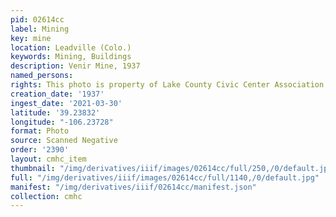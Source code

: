 ```yaml
---
pid: 02614cc
label: Mining
key: mine
location: Leadville (Colo.)
keywords: Mining, Buildings
description: Venir Mine, 1937
named_persons: 
rights: This photo is property of Lake County Civic Center Association.
creation_date: '1937'
ingest_date: '2021-03-30'
latitude: '39.23832'
longitude: "-106.23728"
format: Photo
source: Scanned Negative
order: '2390'
layout: cmhc_item
thumbnail: "/img/derivatives/iiif/images/02614cc/full/250,/0/default.jpg"
full: "/img/derivatives/iiif/images/02614cc/full/1140,/0/default.jpg"
manifest: "/img/derivatives/iiif/02614cc/manifest.json"
collection: cmhc
---
```

